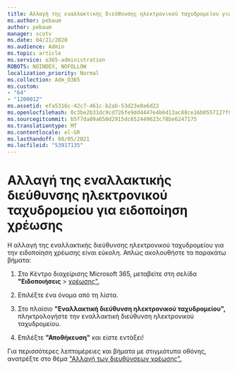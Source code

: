 ```yaml
---
title: Αλλαγή της εναλλακτικής διεύθυνσης ηλεκτρονικού ταχυδρομείου για ειδοποίηση χρέωσης
ms.author: pebaum
author: pebaum
manager: scotv
ms.date: 04/21/2020
ms.audience: Admin
ms.topic: article
ms.service: o365-administration
ROBOTS: NOINDEX, NOFOLLOW
localization_priority: Normal
ms.collection: Adm_O365
ms.custom:
- "64"
- "1200012"
ms.assetid: efa5316c-42c7-461c-b2ab-53d23e0a6d22
ms.openlocfilehash: 0c3be2b31dc9cd726fe9dd4447e4b6d13ac88ce16b0557127f804a86fee3fb10
ms.sourcegitcommit: b5f7da89a650d2915dc652449623c78be6247175
ms.translationtype: MT
ms.contentlocale: el-GR
ms.lasthandoff: 08/05/2021
ms.locfileid: "53917135"
---
```

# <a name="change-the-alternate-email-address-for-billing-notification"></a>Αλλαγή της εναλλακτικής διεύθυνσης ηλεκτρονικού ταχυδρομείου για ειδοποίηση χρέωσης

Η αλλαγή της εναλλακτικής διεύθυνσης ηλεκτρονικού ταχυδρομείου για την ειδοποίηση χρέωσης είναι εύκολη. Απλώς ακολουθήστε τα παρακάτω βήματα:
  
1. Στο Κέντρο διαχείρισης Microsoft 365, μεταβείτε στη σελίδα **"Ειδοποιήσεις** \> [χρέωσης".](https://go.microsoft.com/fwlink/p/?linkid=853212)  

2. Επιλέξτε ένα όνομα από τη λίστα.

3. Στο πλαίσιο **"Εναλλακτική διεύθυνση ηλεκτρονικού ταχυδρομείου",** πληκτρολογήστε την εναλλακτική διεύθυνση ηλεκτρονικού ταχυδρομείου.

4. Επιλέξτε **"Αποθήκευση"** και είστε εντάξει!

Για περισσότερες λεπτομέρειες και βήματα με στιγμιότυπα οθόνης, ανατρέξτε στο θέμα ["Αλλαγή των διευθύνσεων χρέωσης".](https://docs.microsoft.com/microsoft-365/commerce/billing-and-payments/change-your-billing-addresses)
  